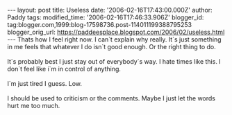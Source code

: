 \-\-- layout: post title: Useless date: \'2006-02-16T17:43:00.000Z\'
author: Paddy tags: modified\_time: \'2006-02-16T17:46:33.906Z\'
blogger\_id: tag:blogger.com,1999:blog-17598736.post-114011199388795253
blogger\_orig\_url:
https://paddeesplace.blogspot.com/2006/02/useless.html \-\-- Thats how I
feel right now. I can\`t explain why really. It\`s just something in me
feels that whatever I do isn\`t good enough. Or the right thing to do.\
\
It\`s probably best I just stay out of everybody\`s way. I hate times
like this. I don\`t feel like i\`m in control of anything.\
\
I\`m just tired I guess. Low.\
\
I should be used to criticism or the comments. Maybe I just let the
words hurt me too much.
